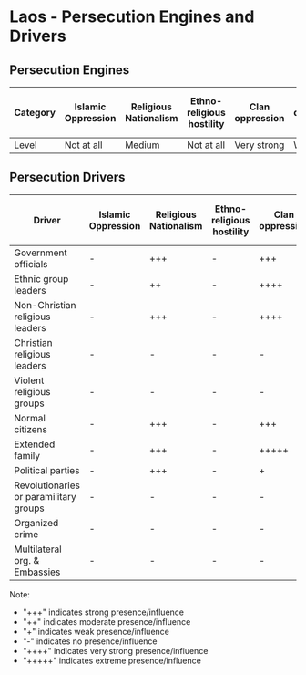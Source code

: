 # Laos - Persecution Engines and Drivers

## Persecution Engines

| Category | Islamic Oppression | Religious Nationalism | Ethno-religious hostility | Clan oppression | Christian denominational oppression | Communist and post-Communist oppression | Secular intolerance | Dictatorial paranoia | Organized corruption and crime |
|----------|-------------------|----------------------|---------------------------|-----------------|-------------------------------------|------------------------------------------|---------------------|---------------------|------------------------------|
| Level | Not at all | Medium | Not at all | Very strong | Weak | Very strong | Not at all | Strong | Not at all |

## Persecution Drivers

| Driver | Islamic Oppression | Religious Nationalism | Ethno-religious hostility | Clan oppression | Christian denominational oppression | Communist and post-Communist oppression | Secular intolerance | Dictatorial paranoia | Organized corruption and crime |
|--------|-------------------|----------------------|---------------------------|-----------------|-------------------------------------|------------------------------------------|---------------------|---------------------|------------------------------|
| Government officials | - | +++ | - | +++ | - | +++ | - | ++++ | - |
| Ethnic group leaders | - | ++ | - | ++++ | - | ++ | - | ++ | - |
| Non-Christian religious leaders | - | +++ | - | ++++ | - | ++ | - | ++ | - |
| Christian religious leaders | - | - | - | - | - | + | - | + | - |
| Violent religious groups | - | - | - | - | - | - | - | - | - |
| Normal citizens | - | +++ | - | +++ | - | ++ | - | ++ | - |
| Extended family | - | +++ | - | +++++ | - | ++ | - | ++ | - |
| Political parties | - | +++ | - | + | - | ++++ | - | ++++ | - |
| Revolutionaries or paramilitary groups | - | - | - | - | - | - | - | - | - |
| Organized crime | - | - | - | - | - | - | - | - | - |
| Multilateral org. & Embassies | - | - | - | - | - | - | - | - | - |

Note: 
- "+++" indicates strong presence/influence
- "++" indicates moderate presence/influence
- "+" indicates weak presence/influence
- "-" indicates no presence/influence
- "++++" indicates very strong presence/influence
- "+++++" indicates extreme presence/influence